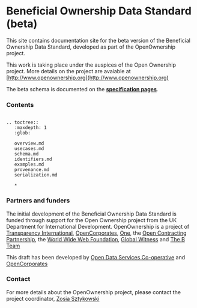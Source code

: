 Beneficial Ownership Data Standard (beta)
==========================================

This site contains documentation site for the beta version of the Beneficial Ownership Data Standard, developed as part of the OpenOwnership project.

This work is taking place under the auspices of the Open Ownership project. More details on the project are avaiable at [http://www.openownership.org](http://www.openownership.org)

The beta schema is documented on the **[specification pages](schema.md)**.


### Contents

```eval_rst

.. toctree::
   :maxdepth: 1
   :glob:

   overview.md
   usecases.md
   schema.md
   identifiers.md
   examples.md
   provenance.md
   serialization.md
   
   *

```

### Partners and funders

The initial development of the Beneficial Ownership Data Standard is funded through support for the Open Ownership project from the UK Department for International Development. OpenOwnership is a project of [Transparency International](https://www.transparency.org/), [OpenCorporates](https://opencorporates.com), [One](https://www.one.org/international/), the [Open Contracting Partnership](http://www.open-contracting.org), the [World Wide Web Foundation](http://www.webfoundation.org), [Global Witness](https://www.globalwitness.org/en-gb/) and [The B Team](http://bteam.org/)

This draft has been developed by [Open Data Services Co-operative](http://www.opendataservices.coop) and [OpenCorporates](https://opencorporates.com)

### Contact

For more details about the OpenOwnership project, please contact the project coordinator, [Zosia Sztykowski](mailto:zosia@openownership.org)
